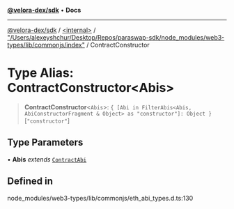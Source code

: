 [**@velora-dex/sdk**](../../../../README.md) • **Docs**

***

[@velora-dex/sdk](../../../../globals.md) / [\<internal\>](../../../README.md) / ["/Users/alexeyshchur/Desktop/Repos/paraswap-sdk/node\_modules/web3-types/lib/commonjs/index"](../README.md) / ContractConstructor

# Type Alias: ContractConstructor\<Abis\>

> **ContractConstructor**\<`Abis`\>: `{ [Abi in FilterAbis<Abis, AbiConstructorFragment & Object> as "constructor"]: Object }`\[`"constructor"`\]

## Type Parameters

• **Abis** *extends* [`ContractAbi`](../../../type-aliases/ContractAbi.md)

## Defined in

node\_modules/web3-types/lib/commonjs/eth\_abi\_types.d.ts:130
